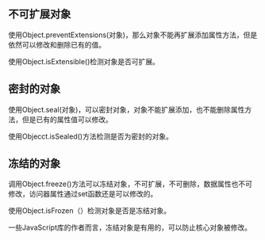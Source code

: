 ## 不可扩展对象

使用Object.preventExtensions\(对象\)，那么对象不能再扩展添加属性方法，但是依然可以修改和删除已有的值。

使用Object.isExtensible\(\)检测对象是否可扩展。

## 密封的对象

使用Object.seal\(对象\)，可以密封对象，对象不能扩展添加，也不能删除属性方法，但是已有的属性值可以修改。

使用Objecct.isSealed\(\)方法检测是否为密封的对象。

## 冻结的对象

调用Object.freeze\(\)方法可以冻结对象，不可扩展，不可删除，数据属性也不可修改，访问器属性通过set函数还是可以修改的。

使用Object.isFrozen（）检测对象是否是冻结对象。

一些JavaScript库的作者而言，冻结对象是有用的，可以防止核心对象被修改。

